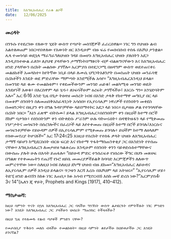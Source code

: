 ```yaml
---
title:  ከእግዚአብሔር የራቁ ልቦች
date:   12/06/2025
---
```


### መረዳት

በንጉሱ የተደረገው የለውጥ ሂደት ውስጥ የጣዖት መስገጃዎች ፈራርሰዋል።፡ ነገር ግን የህዝቡ ልብ አልተለወጠም ነበር።የበቀለው የእውነት ዘር እንዲሁም ብዙ ፍሬ የመሰብሰብ ተስፋ በእሾህ ታንቋል። ሌላ ተመሳሳይ ወደኋላ ማፈግፈግለህዝቡ ገዳይ በመሆኑ እግዚአብሔር ህዝቡ ያለበትን አደጋ እንዲያስተውል ፈለገ። ለያህዌ ያላቸውን ታማኝነትበማፅናት ብቻ ብልጽግናቸውን እና ከእግዚአብሔር ዘንድ ያላቸውን በረከት መልሰው ያገኛሉ።
ኤርምያስ በተደጋጋሚ በዘዳግም ውስጥ ወደተጠናቀሩ መልዕክቶች አመላከተ። ከየትኛው ነቢይ በላይ ለሙሴ ህግጋትአፅንዖት በመስጠት ህዝቡ መንፈሳዊ በረከቶችን እንዴት ወደ ምድራቸው ማምጣት እንደሚችሉ አሳየ። “እግዚአብሔርእንዲህ ይላል። በመንገድ ላይ ቁሙ ተመልከቱም፥ የቀደመችውንም መንገድ ጠይቁ፤ መልካሚቱ መንገድ ወዴት እንደሆነች እወቁ፥ በእርስዋም ላይ ሂዱ፥ ለነፍሳችሁም ዕረፍት ታገኛላችሁ፤ እነርሱ ግን። አንሄድባትም አሉ።” ኤር 6፡16
አንድ ጊዜ በጌታ ትዕዛዝ መሰረት ነብዩ በአንድ ታላቅ የከተማዋ መግቢያ በር ላይ በመቆም ሰንበትን ስለመጠበቅአስፈላጊነት አሳሰበ። የኢየሩሳሌም ነዋሪዎች የሰንበትን መቀደስ በመዘንጋትና በዚያን ቀን በግል ጉዳዮቻቸው ላይበማተኮር አደጋ ላይ ነበሩ። ቢታዘዙ ቃል የተገባላቸው በረከት ነበር። “እኔን ፈጽሞ ብትሰሙ፤ ይላል እግዚአብሔር፥በሰንበትም ቀን በዚህች ከተማ በሮች ሸክም ባታገቡ፥ የሰንበትንም ቀን ብትቀድሱ ሥራንም ሁሉ ባትሠሩበት፥ በዳዊትዙፋን ላይ የሚቀመጡ ነገሥታትና መሳፍንት በሰረገሎችና በፈረሶች ላይ እየተቀመጡ በዚህች ከተማ በሮች ይገባሉ፤እነርሱና መሳፍንቶቻቸው የይሁዳም ሰዎች በኢየሩሳሌምም የሚቀመጡ ይገባሉ፥ ይህችም ከተማ ለዘላለም የሰውመኖሪያ ትሆናለች።” ኤር 17፡24ና25
እነዚህ የበረከት የተስፋ ቃላት ህዝቡ ለእግዚአብሔር ታማኝ ባይሆን ከሚደርስበት ብርቱ ፍርድ እና የከተማ ጥፋትማስጠንቀቂያ ጋር በአንድነት የተሰጡ ናቸው። እግዚአብሔርን ለመታዘዝ ካልቆረጡ እንዲሁም የሰንበት ቀንን ባይቀድሱከተማቸውና በውስጡ ያሉት ሁሉ በእሳት ይጠፋሉ።
“በይሁዳ ምድር ተንሰራፍቶ የነበረው ችግር በህጉ መጽሀፍ በግልጽ የተቀመጡትን የጤነኛ የኑሮ ዘይቤ መመሪያዎችይልቅ ከባባድ እርምጃዎችን ለለውጥ መምረጥቸው ነው። ስለዚህ ነብዩ ስለዚህ ደካማ ህዝብ ብዙ ደከመ።“እግዚአብሔር ለይሁዳና ለኢየሩሳሌም ሰዎች እንዲህ ይላልና። ጥጋቱን እርሻ እረሱ በእሾህም ላይ አትዝሩ።” “ኢየሩሳሌም ሆይ፥ ትድኚ ዘንድ ልብሽን ከክፉ ነገር እጠቢ። ክፉ አሳብ የሚኖርብሽ እስከ መቼ ድረስ ነው?”ኤርምያስ4፡ 3ና 14”(ኤለን ጂ ዋይት, Prophets and Kings [1917], 410–412).
 
### ማስታወሻ:
`ከዚህ ሳምንት ጥናት በኋላ ከእግዚአብሔር ጋር ባላችሁ ግንኙነት ውስጥ ልታደርጉት የምትችሉት ነገር ምንድን ነው? እንዴት ከእግዚአብሔር ጋር ያላችሁን ህብረት ማጠንከር ትችላላችሁ?`
 
`በዚህ ጊዜ የተለመዱ የልብ ጣዖቶች ምንድን ናቸው?`
 
`የመታሰቢያ ጥቅሱን መለስ ብላችሁ ተመልከቱት። በዚህ ሳምንት ቆይታችሁ ከህይወታችሁ ጋር እንዴት ይገናኛል?`
